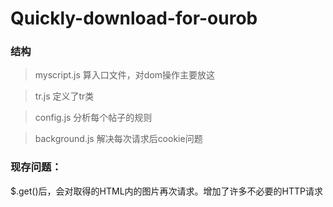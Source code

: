 # Quickly-download-for-ourob

### 结构

> myscript.js     算入口文件，对dom操作主要放这

> tr.js           定义了tr类
 
> config.js       分析每个帖子的规则
 
> background.js   解决每次请求后cookie问题


### 现存问题：

$.get()后，会对取得的HTML内的图片再次请求。增加了许多不必要的HTTP请求

